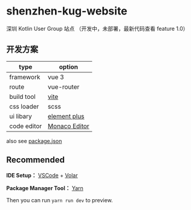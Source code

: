 # shenzhen-kug-website

深圳 Kotlin User Group 站点
（开发中，未部署，最新代码查看 feature 1.0）

## 开发方案

| type | option |
| -- | -- |
| framework | vue 3 |
| route | vue-router |
| build tool | [vite](https://vitejs.dev/) |
| css loader | scss |
| ui libary | [element plus](https://element-plus.gitee.io/zh-CN/) |
| code editor | [Monaco Editor](https://microsoft.github.io/monaco-editor/) |

also see [package.json](./package.json)

## Recommended

**IDE Setup：** [VSCode](https://code.visualstudio.com/) + [Volar](https://marketplace.visualstudio.com/items?itemName=johnsoncodehk.volar)

**Package Manager Tool：** [Yarn](https://yarnpkg.com/)

Then you can run `yarn run dev` to preview.
